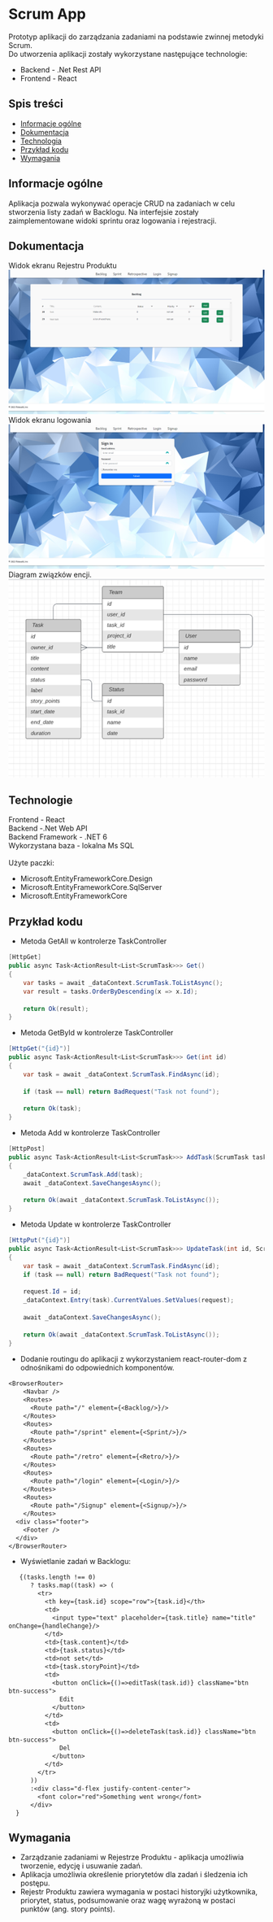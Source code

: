 # Scrum App
  Prototyp aplikacji do zarządzania zadaniami na podstawie zwinnej metodyki Scrum. <br>
  Do utworzenia aplikacji zostały wykorzystane następujące technologie: <br>
  * Backend - .Net Rest API
  * Frontend - React
    
## Spis treści
* [Informacje ogólne](#Informacje-ogólne)
* [Dokumentacja](#Dokumentacja)
* [Technologia](#Technologie)
* [Przykład kodu](#Przykład-kodu)
* [Wymagania](#Wymagania)
  
## Informacje ogólne
Aplikacja pozwala wykonywać operacje CRUD na zadaniach w celu stworzenia listy zadań w Backlogu.
Na interfejsie zostały zaimplementowane widoki sprintu oraz logowania i rejestracji.

## Dokumentacja
Widok ekranu Rejestru Produktu
![flashcard](./jpg/Backlog.png)<br>
Widok ekranu logowania
![menu](./jpg/Login.png)<br>
Diagram związków encji.<br>
![erd](./jpg/erd.png)

## Technologie
Frontend - React   
Backend -.Net Web API   
Backend Framework - .NET 6   
Wykorzystana baza - lokalna Ms SQL   <br><br>
Użyte paczki:
* Microsoft.EntityFrameworkCore.Design
* Microsoft.EntityFrameworkCore.SqlServer
* Microsoft.EntityFrameworkCore 
  
## Przykład kodu
* Metoda GetAll w kontrolerze TaskController
```csharp
[HttpGet]
public async Task<ActionResult<List<ScrumTask>>> Get()
{
    var tasks = await _dataContext.ScrumTask.ToListAsync();
    var result = tasks.OrderByDescending(x => x.Id);

    return Ok(result);
}
```
* Metoda GetById w kontrolerze TaskController
```csharp
[HttpGet("{id}")]
public async Task<ActionResult<List<ScrumTask>>> Get(int id)
{
    var task = await _dataContext.ScrumTask.FindAsync(id);

    if (task == null) return BadRequest("Task not found");
   
    return Ok(task);
}
```
* Metoda Add w kontrolerze TaskController
```csharp
[HttpPost]
public async Task<ActionResult<List<ScrumTask>>> AddTask(ScrumTask task)
{
    _dataContext.ScrumTask.Add(task);
    await _dataContext.SaveChangesAsync();

    return Ok(await _dataContext.ScrumTask.ToListAsync());
}
```
* Metoda Update w kontrolerze TaskController
```csharp
[HttpPut("{id}")]
public async Task<ActionResult<List<ScrumTask>>> UpdateTask(int id, ScrumTask request)
{
    var task = await _dataContext.ScrumTask.FindAsync(id);
    if (task == null) return BadRequest("Task not found");

    request.Id = id;
    _dataContext.Entry(task).CurrentValues.SetValues(request);

    await _dataContext.SaveChangesAsync();

    return Ok(await _dataContext.ScrumTask.ToListAsync());
}
```
* Dodanie routingu do aplikacji z wykorzystaniem react-router-dom z odnośnikami do odpowiednich komponentów.
```JSX
<BrowserRouter>
    <Navbar />
    <Routes>
      <Route path="/" element={<Backlog/>}/>
    </Routes>
    <Routes>
      <Route path="/sprint" element={<Sprint/>}/>
    </Routes>
    <Routes>
      <Route path="/retro" element={<Retro/>}/>
    </Routes>
    <Routes>
      <Route path="/login" element={<Login/>}/>
    </Routes>
    <Routes>
      <Route path="/Signup" element={<Signup/>}/>
    </Routes>
  <div class="footer">
    <Footer />
  </div>
</BrowserRouter>
```
* Wyświetlanie zadań w Backlogu:
```JSX
   {(tasks.length !== 0)
      ? tasks.map((task) => (
        <tr>
          <th key={task.id} scope="row">{task.id}</th>
          <td>
            <input type="text" placeholder={task.title} name="title" onChange={handleChange}/>
          </td>
          <td>{task.content}</td>
          <td>{task.status}</td>
          <td>not set</td>
          <td>{task.storyPoint}</td>
          <td>
            <button onClick={()=>editTask(task.id)} className="btn btn-success">
              Edit
            </button>
          </td>
          <td>
            <button onClick={()=>deleteTask(task.id)} className="btn btn-success">
              Del
            </button>
          </td>
        </tr>
      ))
      :<div class="d-flex justify-content-center">
        <font color="red">Something went wrong</font>
      </div>
  }
```

## Wymagania
* Zarządzanie zadaniami w Rejestrze Produktu - aplikacja umożliwia tworzenie, edycję i usuwanie zadań.
* Aplikacja umożliwia określenie priorytetów dla zadań i śledzenia ich postępu.
* Rejestr Produktu zawiera wymagania w postaci historyjki użytkownika, priorytet, status, podsumowanie oraz wagę wyrażoną w postaci punktów (ang. story points).
